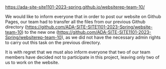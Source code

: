 https://ada-site-site1101-2023-spring.github.io/websiterep-team-10/

We would like to inform everyone that in order to post our website on Github Pages, our team had to transfer all the files from our previous Github directory (https://github.com/ADA-SITE-SITE1101-2023-Spring/website-team-10) to the new one (https://github.com/ADA-SITE-SITE1101-2023-Spring/websiterep-team-10), as we did not have the necessary admin rights to carry out this task on the previous directory.

It is with regret that we must also inform everyone that two of our team members have decided not to participate in this project, leaving only two of us to work on the website.
